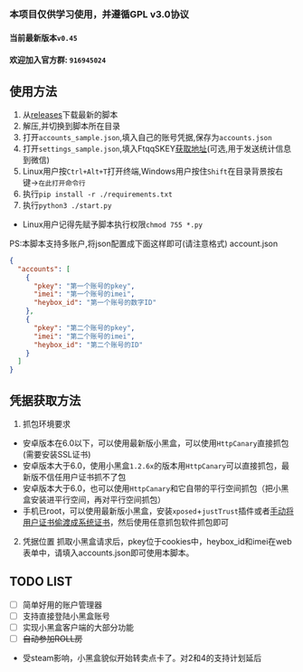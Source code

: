 ### 本项目仅供学习使用，并遵循GPL v3.0协议
#### 当前最新版本`v0.45`
#### 欢迎加入官方群: `916945024`
## 使用方法
1. 从[releases](https://github.com/chr233/xhh_auto/releases)下载最新的脚本
1. 解压,并切换到脚本所在目录
1. 打开`accounts_sample.json`,填入自己的账号凭据,保存为`accounts.json`
1. 打开`settings_sample.json`,填入FtqqSKEY[获取地址](http://sc.ftqq.com/)(可选,用于发送统计信息到微信)
1. Linux用户按`Ctrl+Alt+T`打开终端,Windows用户按住`Shift`在目录背景按右键->`在此打开命令行`
1. 执行`pip install -r ./requirements.txt`
1. 执行`python3 ./start.py`
 * Linux用户记得先赋予脚本执行权限`chmod 755 *.py`

PS:本脚本支持多账户,将json配置成下面这样即可(请注意格式)
account.json
```json
{
  "accounts": [
    {
      "pkey": "第一个账号的pkey",
      "imei": "第一个账号的imei",
      "heybox_id": "第一个账号的数字ID"
    },
    {
      "pkey": "第二个账号的pkey",
      "imei": "第二个账号的imei",
      "heybox_id": "第二个账号的ID"
    }
  ]
}
```

## 凭据获取方法
1. 抓包环境要求
 * 安卓版本在6.0以下，可以使用最新版小黑盒，可以使用`HttpCanary`直接抓包(需要安装SSL证书)
 * 安卓版本大于6.0，使用小黑盒`1.2.6x`的版本用`HttpCanary`可以直接抓包，最新版不信任用户证书抓不了包
 * 安卓版本大于6.0，也可以使用`HttpCanary`和它自带的平行空间抓包（把小黑盒安装进平行空间，再对平行空间抓包）
 * 手机已root，可以使用最新版小黑盒，安装`xposed`+`justTrust`插件或者[手动将用户证书偷渡成系统证书](https://blog.chrxw.com/archives/2019/07/08/270.html)，然后使用任意抓包软件抓包即可
2. 凭据位置
 抓取小黑盒请求后，pkey位于cookies中，heybox_id和imei在web表单中，请填入accounts.json即可使用本脚本。

## TODO LIST
- [ ] 简单好用的账户管理器
- [ ] 支持直接登陆小黑盒账号
- [ ] 实现小黑盒客户端的大部分功能
- [ ] ~~自动参加ROLL房~~
 * 受steam影响，小黑盒貌似开始转卖点卡了。对2和4的支持计划延后
